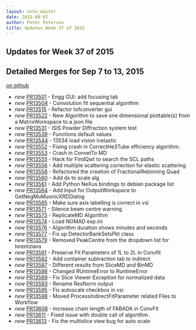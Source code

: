 ```yaml
---
layout: onto_master
date: 2015-09-07
author: Peter Peterson
title: Updates Week 37 of 2015
---
```

Updates for Week 37 of 2015
---------------------------

Detailed Merges for Sep 7 to 13, 2015
-------------------------------------
[on github](https://github.com/mantidproject/mantid/pulls?q=is%3Apr+merged%3A2015-09-08..2015-09-13)

* *new* [PR13501](https://github.com/mantidproject/mantid/pull/13501) - Engg GUI: add focusing tab
* *new* [PR13504](https://github.com/mantidproject/mantid/pull/13504) - Convolution fit sequential algorithm
* *new* [PR13515](https://github.com/mantidproject/mantid/pull/13515) - Refactor tofconverter gui
* *new* [PR13522](https://github.com/mantidproject/mantid/pull/13522) - New Algorithm to save one dimensional plottable(s) from a MatrixWorkspace to a json file
* *new* [PR13531](https://github.com/mantidproject/mantid/pull/13531) - ISIS Powder Diffraction system test
* *new* [PR13539](https://github.com/mantidproject/mantid/pull/13539) - Functions default values
* *new* [PR13544](https://github.com/mantidproject/mantid/pull/13544) - 13534 load vision inelastic
* *new* [PR13552](https://github.com/mantidproject/mantid/pull/13552) - Fixing crash in CorrectHe3Tube efficiency algorithm.
* *new* [PR13553](https://github.com/mantidproject/mantid/pull/13553) - Crash in ConvetTo MD
* *new* [PR13555](https://github.com/mantidproject/mantid/pull/13555) - Hack for FindQwt to search the SCL paths
* *new* [PR13556](https://github.com/mantidproject/mantid/pull/13556) - Add multiple scattering correction for elastic scattering
* *new* [PR13558](https://github.com/mantidproject/mantid/pull/13558) - Refactored the creation of FractionalRebinning Quad
* *new* [PR13560](https://github.com/mantidproject/mantid/pull/13560) - Add dx to scale alg
* *new* [PR13561](https://github.com/mantidproject/mantid/pull/13561) - Add Python NeXus bindings to debian package list
* *new* [PR13564](https://github.com/mantidproject/mantid/pull/13564) - Add Input for OutputWorkspace to GetNegMuMuonicXRDDialog
* *new* [PR13565](https://github.com/mantidproject/mantid/pull/13565) - Make sure axis labelling is correct in vsi
* *new* [PR13571](https://github.com/mantidproject/mantid/pull/13571) - Silence beam centre warning
* *new* [PR13573](https://github.com/mantidproject/mantid/pull/13573) - ReplicateMD Algorithm
* *new* [PR13574](https://github.com/mantidproject/mantid/pull/13574) - Load NOMAD exp.ini
* *new* [PR13576](https://github.com/mantidproject/mantid/pull/13576) - Algorithm duration shows minutes and seconds
* *new* [PR13577](https://github.com/mantidproject/mantid/pull/13577) - Fix up DetectorBankSetsPkt class
* *new* [PR13579](https://github.com/mantidproject/mantid/pull/13579) - Removed PeakCentre from the dropdown list for lorentzians
* *new* [PR13581](https://github.com/mantidproject/mantid/pull/13581) - Preserve Fit Parameters of 1L to 2L in Convfit
* *new* [PR13582](https://github.com/mantidproject/mantid/pull/13582) - Add container subtraction tab to indirect
* *new* [PR13587](https://github.com/mantidproject/mantid/pull/13587) - Different results from SliceMD and BinMD
* *new* [PR13588](https://github.com/mantidproject/mantid/pull/13588) - Changed RUntimeError to RuntimeError
* *new* [PR13589](https://github.com/mantidproject/mantid/pull/13589) - Fix Slice Viewer Exception for normalized data
* *new* [PR13593](https://github.com/mantidproject/mantid/pull/13593) - Rename ResNorm output
* *new* [PR13595](https://github.com/mantidproject/mantid/pull/13595) - Fix autoscale checkbox in vsi
* *new* [PR13598](https://github.com/mantidproject/mantid/pull/13598) - Moved ProcessIndirectFitParameter related Files to Workflow
* *new* [PR13608](https://github.com/mantidproject/mantid/pull/13608) - Increase chain length of FABADA in ConvFit
* *new* [PR13611](https://github.com/mantidproject/mantid/pull/13611) - Fixed issue with double call of algorithm.
* *new* [PR13613](https://github.com/mantidproject/mantid/pull/13613) - Fix the multislice view bug for auto scale
